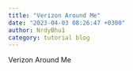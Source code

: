 ```yaml
---
title: "Verizon Around Me"
date: "2023-04-03 08:26:47 +0300"
author: NrdyBhu1
category: tutorial blog
---
```

Verizon Around Me
